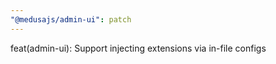 ```yaml
---
"@medusajs/admin-ui": patch
---
```


feat(admin-ui): Support injecting extensions via in-file configs
